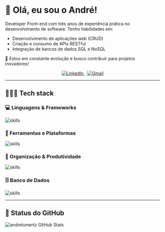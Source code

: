 


# 👋 Olá, eu sou o André!

Developer Front-end com três anos de experiência prática no desenvolvimento de software. Tenho habilidades em:

- Desenvolvimento de aplicações web (CRUD)
- Criação e consumo de APIs RESTful
- Integração de bancos de dados SQL e NoSQL

🚀 Estou em constante evolução e busco contribuir para projetos inovadores!

<p align="center">
  <a href="https://www.linkedin.com/in/andr%C3%A9-martins-34b347134/" target="_blank">
    <img src="https://img.shields.io/badge/LinkedIn-0077B5?style=for-the-badge&logo=linkedin&logoColor=white" alt="LinkedIn" />
  </a>
  &nbsp;
  <a href="mailto:andrelumertzmartins@gmail.com" target="_blank">
    <img src="https://img.shields.io/badge/Gmail-D14836?style=for-the-badge&logo=gmail&logoColor=white" alt="Gmail" />
  </a>
</p>


---

## 🧑🏻‍💻 Tech stack

### 💻 Linguagens & Frameworks
![skills](https://skillicons.dev/icons?i=py,html,css,js,ts,react,nextjs,nodejs,tailwind,bootstrap,jquery&theme=dark)

### 🧰 Ferramentas e Plataformas
![skills](https://skillicons.dev/icons?i=vscode,figma,github,git,npm,postman,vite,babel,md&theme=dark)

### 🧠 Organização & Produtividade
![skills](https://skillicons.dev/icons?i=notion,obsidian,discord,codepen&theme=dark)

### 🗄️ Banco de Dados
![skills](https://skillicons.dev/icons?i=mysql,mongodb,postgres&theme=dark)


---

## 🚀 Status do GitHub

![andrelumertz GitHub Stats](https://github-readme-stats.vercel.app/api?username=andrelumertz&show_icons=true&theme=dracula)

